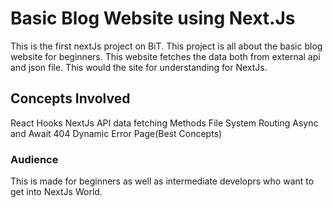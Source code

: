 # Basic Blog Website using Next.Js

This is the first nextJs project on BiT. This project is all about the basic blog website for beginners. This website fetches the data both from external api and json file. This would the site for understanding for NextJs.

## Concepts Involved

React Hooks
NextJs API data fetching Methods
File System Routing
Async and Await
404 Dynamic Error Page(Best Concepts)

### Audience

This is made for beginners as well as intermediate developrs who want to get into NextJs World.
